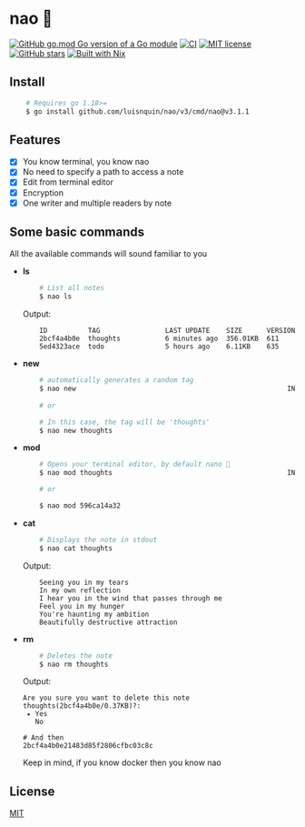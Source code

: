 
# nao 🍵

[![GitHub go.mod Go version of a Go module](https://img.shields.io/github/go-mod/go-version/luisnquin/nao)](https://github.com/luisnquin/nao)
[![CI](https://github.com/luisnquin/nao/actions/workflows/go.yml/badge.svg)](https://github.com/luisnquin/nao/actions/workflows/go.yml)
[![MIT license](https://img.shields.io/badge/License-MIT-blue.svg)](https://lbesson.mit-license.org/)
[![GitHub stars](https://img.shields.io/github/stars/luisnquin/nao.svg?style=social&label=Star&maxAge=2592000)](https://github.com/luisnquin/nao)
[![Built with Nix](https://img.shields.io/static/v1?logo=nixos&logoColor=white&label=&message=Built%20with%20Nix&color=41439a)](https://github.com/luisnquin/nao)

## Install

```bash
    # Requires go 1.18>=
    $ go install github.com/luisnquin/nao/v3/cmd/nao@v3.1.1
```

## Features

- [x] You know terminal, you know nao
- [x] No need to specify a path to access a note
- [x] Edit from terminal editor
- [x] Encryption
- [x] One writer and multiple readers by note

## Some basic commands

All the available commands will sound familiar to you

- **ls**

    ```bash
        # List all notes
        $ nao ls
    ```

    Output:

    ```console
        ID          TAG                LAST UPDATE    SIZE      VERSION
        2bcf4a4b0e  thoughts           6 minutes ago  356.01KB  611
        5ed4323ace  todo               5 hours ago    6.11KB    635
    ```

- **new**

    ```bash
        # automatically generates a random tag
        $ nao new                                                    INT ×
        
        # or

        # In this case, the tag will be 'thoughts'
        $ nao new thoughts
    ```

- **mod**

    ```bash
        # Opens your terminal editor, by default nano 🧤
        $ nao mod thoughts                                           INT × 

        # or

        $ nao mod 596ca14a32
    ```

- **cat**

    ```bash
        # Displays the note in stdout
        $ nao cat thoughts
    ```

    Output:

    ```console
        Seeing you in my tears
        In my own reflection
        I hear you in the wind that passes through me
        Feel you in my hunger
        You're haunting my ambition
        Beautifully destructive attraction
    ```

- **rm**

    ```bash
        # Deletes the note
        $ nao rm thoughts
    ```

    Output:

    ```console
    Are you sure you want to delete this note thoughts(2bcf4a4b0e/0.37KB)?: 
     ▸ Yes
       No

    # And then
    2bcf4a4b0e21483d85f2806cfbc03c8c

    ```

    Keep in mind, if you know docker then you know nao

## License

[MIT](https://raw.githubusercontent.com/luisnquin/nao/main/.github/LICENSE)

